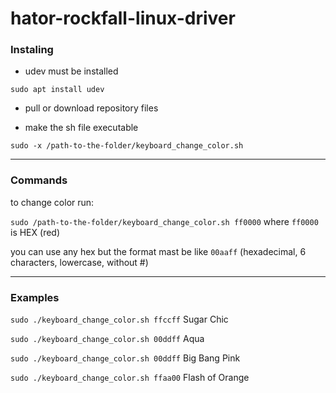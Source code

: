 # hator-rockfall-linux-driver
### Instaling

* udev must be installed

`sudo apt install udev`

* pull or download repository files

* make the sh file executable

`sudo -x /path-to-the-folder/keyboard_change_color.sh`

---
### Commands

to change color run:

`sudo /path-to-the-folder/keyboard_change_color.sh ff0000` where `ff0000` is HEX (red)

you can use any hex but the format mast be like `00aaff` (hexadecimal, 6 characters, lowercase, without #)

---

### Examples

`sudo ./keyboard_change_color.sh ffccff` Sugar Chic

`sudo ./keyboard_change_color.sh 00ddff` Aqua

`sudo ./keyboard_change_color.sh 00ddff` Big Bang Pink

`sudo ./keyboard_change_color.sh ffaa00` Flash of Orange
